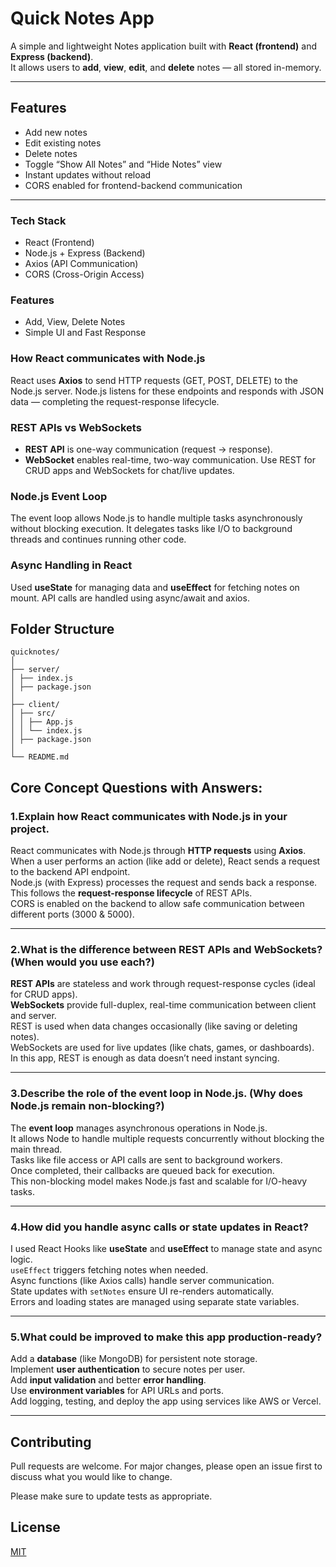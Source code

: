 # Quick Notes App

A simple and lightweight Notes application built with **React (frontend)** and **Express (backend)**.  
It allows users to **add**, **view**, **edit**, and **delete** notes — all stored in-memory.

---

## Features

- Add new notes  
- Edit existing notes  
- Delete notes  
- Toggle “Show All Notes” and “Hide Notes” view  
- Instant updates without reload  
- CORS enabled for frontend-backend communication  

---

### Tech Stack
- React (Frontend)
- Node.js + Express (Backend)
- Axios (API Communication)
- CORS (Cross-Origin Access)

### Features
- Add, View, Delete Notes
- Simple UI and Fast Response

### How React communicates with Node.js
React uses **Axios** to send HTTP requests (GET, POST, DELETE) to the Node.js server. Node.js listens for these endpoints and responds with JSON data — completing the request-response lifecycle.

### REST APIs vs WebSockets
- **REST API** is one-way communication (request → response).
- **WebSocket** enables real-time, two-way communication.
Use REST for CRUD apps and WebSockets for chat/live updates.

### Node.js Event Loop
The event loop allows Node.js to handle multiple tasks asynchronously without blocking execution. It delegates tasks like I/O to background threads and continues running other code.

### Async Handling in React
Used **useState** for managing data and **useEffect** for fetching notes on mount. API calls are handled using async/await and axios.

## Folder Structure

```
quicknotes/
│
├── server/
│ ├── index.js
│ ├── package.json
│
├── client/
│ ├── src/
│ │ ├── App.js
│ │ └── index.js
│ ├── package.json
│
└── README.md
```
## Core Concept Questions with Answers:

### 1.Explain how React communicates with Node.js in your project.
React communicates with Node.js through **HTTP requests** using **Axios**.  
When a user performs an action (like add or delete), React sends a request to the backend API endpoint.  
Node.js (with Express) processes the request and sends back a response.  
This follows the **request-response lifecycle** of REST APIs.  
CORS is enabled on the backend to allow safe communication between different ports (3000 & 5000).

---

### 2.What is the difference between REST APIs and WebSockets? (When would you use each?)
**REST APIs** are stateless and work through request-response cycles (ideal for CRUD apps).  
**WebSockets** provide full-duplex, real-time communication between client and server.  
REST is used when data changes occasionally (like saving or deleting notes).  
WebSockets are used for live updates (like chats, games, or dashboards).  
In this app, REST is enough as data doesn’t need instant syncing.

---

### 3.Describe the role of the event loop in Node.js. (Why does Node.js remain non-blocking?)
The **event loop** manages asynchronous operations in Node.js.  
It allows Node to handle multiple requests concurrently without blocking the main thread.  
Tasks like file access or API calls are sent to background workers.  
Once completed, their callbacks are queued back for execution.  
This non-blocking model makes Node.js fast and scalable for I/O-heavy tasks.

---

### 4.How did you handle async calls or state updates in React?
I used React Hooks like **useState** and **useEffect** to manage state and async logic.  
`useEffect` triggers fetching notes when needed.  
Async functions (like Axios calls) handle server communication.  
State updates with `setNotes` ensure UI re-renders automatically.  
Errors and loading states are managed using separate state variables.

---

### 5.What could be improved to make this app production-ready?
Add a **database** (like MongoDB) for persistent note storage.  
Implement **user authentication** to secure notes per user.  
Add **input validation** and better **error handling**.  
Use **environment variables** for API URLs and ports.  
Add logging, testing, and deploy the app using services like AWS or Vercel.

---


## Contributing

Pull requests are welcome. For major changes, please open an issue first
to discuss what you would like to change.

Please make sure to update tests as appropriate.

## License

[MIT](https://choosealicense.com/licenses/mit/)